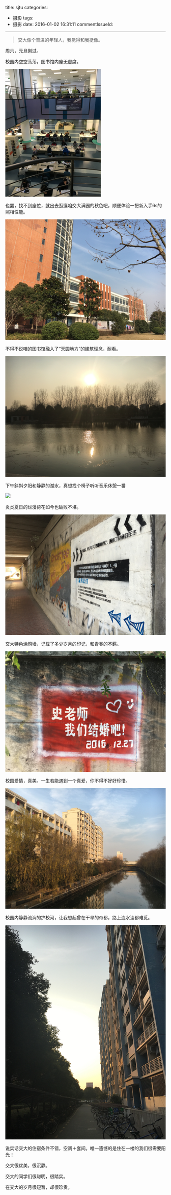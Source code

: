 title: sjtu
categories:
  - 摄影
tags:
  - 摄影
date: 2016-01-02 16:31:11
commentIssueId: 
---
> 交大像个奋进的年轻人，我觉得和我挺像。

<!-- more -->
周六，元旦刚过。

校园内空空荡荡，图书馆内座无虚席。

<img src="/img/sjtu/library.jpg" width="300">

也罢，找不到座位，就出去逛逛咱交大满园的秋色吧，顺便体验一把新入手6s的照相性能。


![](/img/sjtu/library_outside.jpg)

不得不说咱的图书馆融入了“天圆地方”的建筑理念，耐看。


![](/img/sjtu/laker.jpg)

下午斜斜夕阳和静静的湖水，真想找个椅子听听音乐休憩一番

![](/img/sjtu/hehua.jpg)

炎炎夏日的烂漫荷花如今也破败不堪。

![](/img/sjtu/tuya.jpg)

交大特色涂鸦墙，记载了多少岁月的印记，和青春的不羁。

![](/img/sjtu/love.jpg)

校园爱情，真美。一生若能遇到一个真爱，你不得不好好珍惜。

![](/img/sjtu/huxiaohe.jpg)

校园内静静流淌的护校河，让我想起曾在干旱的帝都，路上连水洼都难觅。

![](/img/sjtu/dom.jpg)

说实话交大的住宿条件不错，空调＋套间。唯一遗憾的是住在一楼的我们很需要阳光！

交大很优美，很沉静。

交大的同学们很聪明，很踏实。

在交大的岁月很短暂，却很珍贵。
